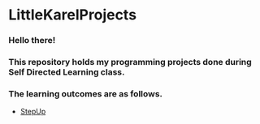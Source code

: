 # LittleKarelProjects
### Hello there!
### This repository holds my programming projects done during Self Directed Learning class.
### The learning outcomes are as follows.
- [StepUp](https://github.com/kk940528/LittleKarelProjects/blob/main/Karel%20Projects/StepUp.py)

